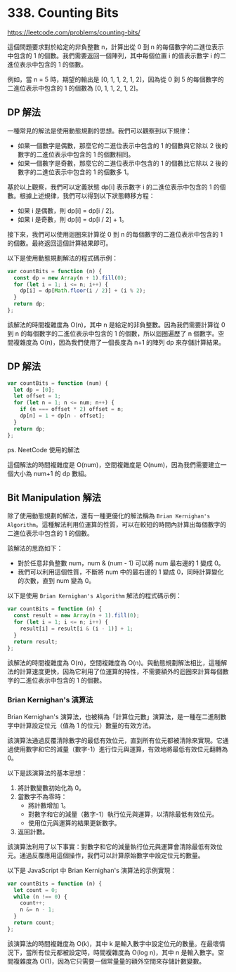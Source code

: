 # 338. Counting Bits

<https://leetcode.com/problems/counting-bits/>

這個問題要求對於給定的非負整數 n，計算出從 0 到 n 的每個數字的二進位表示中包含的 1 的個數。我們需要返回一個陣列，其中每個位置 i 的值表示數字 i 的二進位表示中包含的 1 的個數。

例如，當 n = 5 時，期望的輸出是 [0, 1, 1, 2, 1, 2]，因為從 0 到 5 的每個數字的二進位表示中包含的 1 的個數為 [0, 1, 1, 2, 1, 2]。

## DP 解法

一種常見的解法是使用動態規劃的思想。我們可以觀察到以下規律：

- 如果一個數字是偶數，那麼它的二進位表示中包含的 1 的個數與它除以 2 後的數字的二進位表示中包含的 1 的個數相同。
- 如果一個數字是奇數，那麼它的二進位表示中包含的 1 的個數比它除以 2 後的數字的二進位表示中包含的 1 的個數多 1。

基於以上觀察，我們可以定義狀態 dp[i] 表示數字 i 的二進位表示中包含的 1 的個數。根據上述規律，我們可以得到以下狀態轉移方程：

- 如果 i 是偶數，則 dp[i] = dp[i / 2]。
- 如果 i 是奇數，則 dp[i] = dp[i / 2] + 1。

接下來，我們可以使用迴圈來計算從 0 到 n 的每個數字的二進位表示中包含的 1 的個數。最終返回這個計算結果即可。

以下是使用動態規劃解法的程式碼示例：

```javascript
var countBits = function (n) {
  const dp = new Array(n + 1).fill(0);
  for (let i = 1; i <= n; i++) {
    dp[i] = dp[Math.floor(i / 2)] + (i % 2);
  }
  return dp;
};
```

該解法的時間複雜度為 O(n)，其中 n 是給定的非負整數。因為我們需要計算從 0 到 n 的每個數字的二進位表示中包含的 1 的個數，所以迴圈遍歷了 n 個數字。空間複雜度為 O(n)，因為我們使用了一個長度為 n+1 的陣列 dp 來存儲計算結果。

## DP 解法

```js
var countBits = function (num) {
  let dp = [0];
  let offset = 1;
  for (let n = 1; n <= num; n++) {
    if (n === offset * 2) offset = n;
    dp[n] = 1 + dp[n - offset];
  }
  return dp;
};
```

ps. NeetCode 使用的解法

這個解法的時間複雜度是 O(num)，空間複雜度是 O(num)，因為我們需要建立一個大小為 num+1 的 dp 數組。

## Bit Manipulation 解法

除了使用動態規劃的解法，還有一種更優化的解法稱為 `Brian Kernighan's Algorithm`。這種解法利用位運算的性質，可以在較短的時間內計算出每個數字的二進位表示中包含的 1 的個數。

該解法的思路如下：

- 對於任意非負整數 num，num & (num - 1) 可以將 num 最右邊的 1 變成 0。
- 我們可以利用這個性質，不斷將 num 中的最右邊的 1 變成 0，同時計算變化的次數，直到 num 變為 0。

以下是使用 `Brian Kernighan's Algorithm` 解法的程式碼示例：

```javascript
var countBits = function (n) {
  const result = new Array(n + 1).fill(0);
  for (let i = 1; i <= n; i++) {
    result[i] = result[i & (i - 1)] + 1;
  }
  return result;
};
```

該解法的時間複雜度為 O(n)，空間複雜度為 O(n)。與動態規劃解法相比，這種解法的計算速度更快，因為它利用了位運算的特性，不需要額外的迴圈來計算每個數字的二進位表示中包含的 1 的個數。

### Brian Kernighan's 演算法

Brian Kernighan's 演算法，也被稱為「計算位元數」演算法，是一種在二進制數字中計算設定位元（值為 1 的位元）數量的有效方法。

該演算法通過反覆清除數字的最低有效位元，直到所有位元都被清除來實現。它通過使用數字和它的減量（數字-1）進行位元與運算，有效地將最低有效位元翻轉為 0。

以下是該演算法的基本思想：

1. 將計數變數初始化為 0。
2. 當數字不為零時：
   - 將計數增加 1。
   - 對數字和它的減量（數字-1）執行位元與運算，以清除最低有效位元。
   - 使用位元與運算的結果更新數字。
3. 返回計數。

該演算法利用了以下事實：對數字和它的減量執行位元與運算會清除最低有效位元。通過反覆應用這個操作，我們可以計算原始數字中設定位元的數量。

以下是 JavaScript 中 Brian Kernighan's 演算法的示例實現：

```javascript
var countBits = function (n) {
  let count = 0;
  while (n !== 0) {
    count++;
    n &= n - 1;
  }
  return count;
};
```

該演算法的時間複雜度為 O(k)，其中 k 是輸入數字中設定位元的數量。在最壞情況下，當所有位元都被設定時，時間複雜度為 O(log n)，其中 n 是輸入數字。空間複雜度為 O(1)，因為它只需要一個常量量的額外空間來存儲計數變數。
